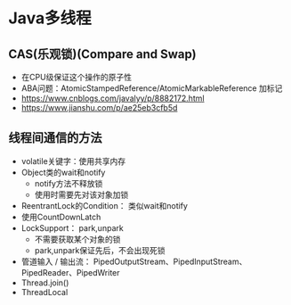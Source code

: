 # Java多线程

## CAS(乐观锁)(Compare and Swap)

- 在CPU级保证这个操作的原子性
- ABA问题：AtomicStampedReference/AtomicMarkableReference 加标记
- <https://www.cnblogs.com/javalyy/p/8882172.html>
- <https://www.jianshu.com/p/ae25eb3cfb5d>

## 线程间通信的方法

- volatile关键字：使用共享内存
- Object类的wait和notify
  - notify方法不释放锁
  - 使用时需要先对该对象加锁
- ReentrantLock的Condition： 类似wait和notify
- 使用CountDownLatch
- LockSupport： park,unpark
  - 不需要获取某个对象的锁
  - park,unpark保证先后，不会出现死锁
- 管道输入 / 输出流： PipedOutputStream、PipedInputStream、PipedReader、PipedWriter
- Thread.join()
- ThreadLocal
